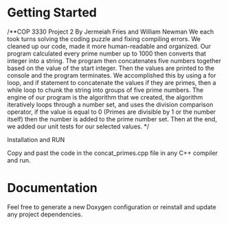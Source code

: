 Getting Started
===============

/**COP 3330 Project 2
 By Jermeiah Fries and William Newman
 We each took turns solving the coding puzzle and fixing compiling errors. We cleaned up our code, made it more human-readable and organized.
 Our program calculated every prime number up to 1000 then converts that integer into a string.
 The program then concatenates five numbers together based on the value of the start integer.
 Then the values are printed to the console and the program terminates. We accomplished this by using a for loop,
 and if statement to concatenate the values if they are primes, then a while loop to chunk the string into groups of five prime numbers.
 The engine of our program is the algorithm that we created, the algorithm iteratively loops through a number set, and uses the division comparison operator,
 if the value is equal to 0 (Primes are divisible by 1 or the number itself) then the number is added to the prime number set.
 Then at the end, we added our unit tests for our selected values.
*/

Installation and RUN

Copy and past the code in the concat_primes.cpp file in any C++ compiler and run.

Documentation
=============

Feel free to generate a new Doxygen configuration or reinstall and update any project dependencies.  
